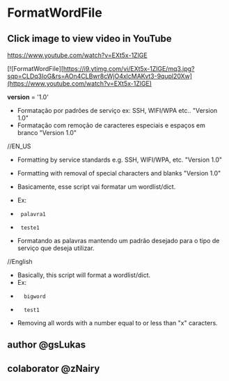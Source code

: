 # FormatWordFile

## Click image to view video in YouTube <br/>


https://www.youtube.com/watch?v=EXt5x-1ZlGE <br/>

[![FormatWordFile][https://i9.ytimg.com/vi/EXt5x-1ZlGE/mq3.jpg?sqp=CLDq3IoG&rs=AOn4CLBwr8cWjO4xlcMAKvt3-9qupl20Xw](https://www.youtube.com/watch?v=EXt5x-1ZlGE)


__version__ = '1.0'

+ Formatação por padrões de serviço ex: SSH, WIFI/WPA etc.. "Version 1.0"
+ Formatação com remoção de caracteres especiais e espaços em branco "Version 1.0"

//EN_US

+ Formatting by service standards e.g. SSH, WIFI/WPA, etc. "Version 1.0"
+ Formatting with removal of special characters and blanks "Version 1.0"


+ Basicamente, esse script vai formatar um wordlist/dict.
+ Ex:
+      palavra1
+      teste1


+ Formatando as palavras mantendo um padrão desejado para o tipo de serviço que deseja utilizar.

//English

+ Basically, this script will format a wordlist/dict. 
+ Ex: 
+       bigword
+       test1
       
+ Removing all words with a number equal to or less than "x" caracters.


## author @gsLukas 
## colaborator @zNairy
